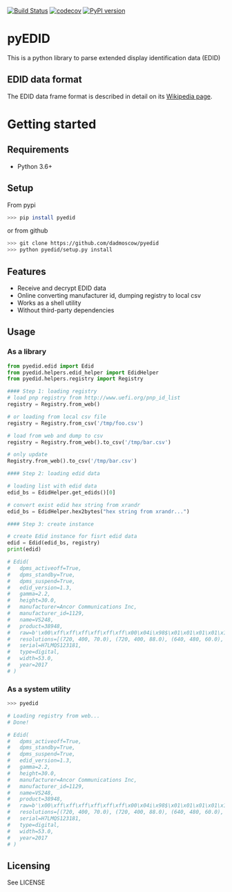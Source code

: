 [![Build Status](https://travis-ci.com/dd4e/pyedid.svg?branch=master)](https://travis-ci.com/dd4e/pyedid)
[![codecov](https://codecov.io/gh/dd4e/pyedid/branch/master/graph/badge.svg?token=pM61OV0pzx)](https://codecov.io/gh/dd4e/pyedid)
[![PyPI version](https://badge.fury.io/py/pyedid.svg)](https://badge.fury.io/py/pyedid)

# pyEDID

This is a python library to parse extended display identification data (EDID)

## EDID data format

The EDID data frame format is described in detail on its [Wikipedia page](https://en.wikipedia.org/wiki/Extended_Display_Identification_Data).

# Getting started

## Requirements

* Python 3.6+

## Setup

From pypi

```bash
>>> pip install pyedid
```

or from github

```bash
>>> git clone https://github.com/dadmoscow/pyedid
>>> python pyedid/setup.py install
```

## Features

* Receive and decrypt EDID data
* Online converting manufacturer id, dumping registry to local csv
* Works as a shell utility
* Without third-party dependencies

## Usage

### As a library

```python
from pyedid.edid import Edid
from pyedid.helpers.edid_helper import EdidHelper
from pyedid.helpers.registry import Registry

#### Step 1: loading registry
# load pnp registry from http://www.uefi.org/pnp_id_list
registry = Registry.from_web()

# or loading from local csv file
registry = Registry.from_csv('/tmp/foo.csv')

# load from web and dump to csv
registry = Registry.from_web().to_csv('/tmp/bar.csv')

# only update
Registry.from_web().to_csv('/tmp/bar.csv')

#### Step 2: loading edid data

# loading list with edid data
edid_bs = EdidHelper.get_edids()[0]

# convert exist edid hex string from xrandr
edid_bs = EdidHelper.hex2bytes("hex string from xrandr...")

#### Step 3: create instance

# create Edid instance for fisrt edid data
edid = Edid(edid_bs, registry)
print(edid)

# Edid(
# 	dpms_activeoff=True,
# 	dpms_standby=True,
# 	dpms_suspend=True,
# 	edid_version=1.3,
# 	gamma=2.2,
# 	height=30.0,
# 	manufacturer=Ancor Communications Inc,
# 	manufacturer_id=1129,
# 	name=VS248,
# 	product=38948,
# 	raw=b'\x00\xff\xff\xff\xff\xff\xff\x00\x04i\x98$\x01\x01\x01\x01\x1e\x1b\x01\x03\x1e5\x1ex\xea\x92e\xa6UU\x9f(\rPT\xbf\xef\x00qO\x81\x80\x81@\x95\x00\xa9@\xb3\x00\xd1\xc0\x01\x01\x02:\x80\x18q8-@X,E\x00\x13+!\x00\x00\x1e\x00\x00\x00\xfd\x002L\x1eS\x11\x00\n      \x00\x00\x00\xfc\x00VS248\n       \x00\x00\x00\xff\x00H7LMQS122161\n\x00\x00',
# 	resolutions=[(720, 400, 70.0), (720, 400, 88.0), (640, 480, 60.0), (640, 480, 67.0), (640, 480, 72.0), (640, 480, 75.0), (800, 600, 56.0), (800, 600, 60.0), (800, 600, 70.0), (800, 600, 75.0), (832, 624, 75.0), (1024, 768, 87.0), (1024, 768, 60.0), (1024, 768, 72.0), (1024, 768, 75.0), (1152, 864, 75.0), (1280, 1024, 60.0), (1280, 960, 60.0), (1440, 900, 60.0), (1600, 1200, 60.0), (1680, 1050, 60.0), (1920, 1080, 60.0)],
# 	serial=H7LMQS123181,
# 	type=digital,
# 	width=53.0,
# 	year=2017
# )
```

### As a system utility

```bash
>>> pyedid

# Loading registry from web...
# Done!

# Edid(
# 	dpms_activeoff=True,
# 	dpms_standby=True,
# 	dpms_suspend=True,
# 	edid_version=1.3,
# 	gamma=2.2,
# 	height=30.0,
# 	manufacturer=Ancor Communications Inc,
# 	manufacturer_id=1129,
# 	name=VS248,
# 	product=38948,
# 	raw=b'\x00\xff\xff\xff\xff\xff\xff\x00\x04i\x98$\x01\x01\x01\x01\x1e\x1b\x01\x03\x1e5\x1ex\xea\x92e\xa6UU\x9f(\rPT\xbf\xef\x00qO\x81\x80\x81@\x95\x00\xa9@\xb3\x00\xd1\xc0\x01\x01\x02:\x80\x18q8-@X,E\x00\x13+!\x00\x00\x1e\x00\x00\x00\xfd\x002L\x1eS\x11\x00\n      \x00\x00\x00\xfc\x00VS248\n       \x00\x00\x00\xff\x00H7LMQS122161\n\x00\x00',
# 	resolutions=[(720, 400, 70.0), (720, 400, 88.0), (640, 480, 60.0), (640, 480, 67.0), (640, 480, 72.0), (640, 480, 75.0), (800, 600, 56.0), (800, 600, 60.0), (800, 600, 70.0), (800, 600, 75.0), (832, 624, 75.0), (1024, 768, 87.0), (1024, 768, 60.0), (1024, 768, 72.0), (1024, 768, 75.0), (1152, 864, 75.0), (1280, 1024, 60.0), (1280, 960, 60.0), (1440, 900, 60.0), (1600, 1200, 60.0), (1680, 1050, 60.0), (1920, 1080, 60.0)],
# 	serial=H7LMQS123181,
# 	type=digital,
# 	width=53.0,
# 	year=2017
# )
```

## Licensing

See LICENSE
